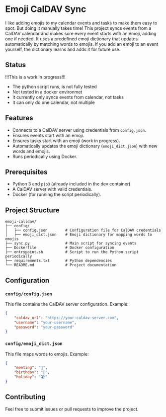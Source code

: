 # Emoji CalDAV Sync

I like adding emojis to my calendar events and tasks to make them easy to spot. But doing it manually takes time! This project syncs events from a CalDAV calendar and makes sure every event starts with an emoji, adding one if needed. It uses a predefined emoji dictionary that updates automatically by matching words to emojis. If you add an emoji to an event yourself, the dictionary learns and adds it for future use.

## Status

!!!This is a work in progress!!! 
- The python script runs, is not fully tested
- Not tested in a docker environmet
- It currently only syncs events from calendar, not tasks
- It can only do one calendar, not multiple

## Features

- Connects to a CalDAV server using credentials from `config.json`.
- Ensures events start with an emoji.
- Ensures tasks start with an emoji (work in progress).
- Automatically updates the emoji dictionary (`emoji_dict.json`) with new words and emojis.
- Runs periodically using Docker.

## Prerequisites

- Python 3 and `pip3` (already included in the dev container).
- A CalDAV server with valid credentials.
- Docker (for running the script periodically).

## Project Structure

```
emoji-calldav/
├── config/
│   ├── config.json        # Configuration file for CalDAV credentials
│   ├── emoji_dict.json    # Emoji dictionary for mapping words to emojis
├── sync.py                # Main script for syncing events
├── Dockerfile             # Docker configuration
├── entrypoint.sh          # Script to run the Python script periodically
├── requirements.txt       # Python dependencies
└── README.md              # Project documentation
```

## Configuration

### `config/config.json`

This file contains the CalDAV server configuration. Example:

```json
{
    "caldav_url": "https://your-caldav-server.com",
    "username": "your-username",
    "password": "your-password"
}
```

### `config/emoji_dict.json`

This file maps words to emojis. Example:

```json
{
    "meeting": "📅",
    "birthday": "🎂",
    "holiday": "🏖️"
}
```


## Contributing

Feel free to submit issues or pull requests to improve the project.



